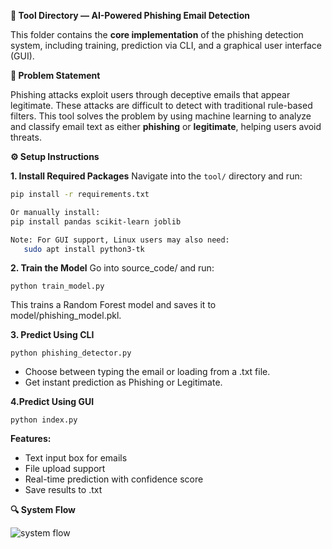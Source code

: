 **🧰 Tool Directory — AI-Powered Phishing Email Detection**

This folder contains the **core implementation** of the phishing detection system, including training, prediction via CLI, and a graphical user interface (GUI).

**🚨 Problem Statement**

Phishing attacks exploit users through deceptive emails that appear legitimate. These attacks are difficult to detect with traditional rule-based filters. This tool solves the problem by using machine learning to analyze and classify email text as either **phishing** or **legitimate**, helping users avoid threats.

**⚙️ Setup Instructions**

**1. Install Required Packages**
Navigate into the `tool/` directory and run:

```bash
pip install -r requirements.txt

Or manually install:
pip install pandas scikit-learn joblib

Note: For GUI support, Linux users may also need:
   sudo apt install python3-tk
```
**2. Train the Model**
Go into source_code/ and run:
```
python train_model.py
```
This trains a Random Forest model and saves it to model/phishing_model.pkl.

**3. Predict Using CLI**
```
python phishing_detector.py
```
- Choose between typing the email or loading from a .txt file.
- Get instant prediction as Phishing or Legitimate.

**4.Predict Using GUI**
```
python index.py
```

**Features:**
- Text input box for emails
- File upload support
- Real-time prediction with confidence score
- Save results to .txt

**🔍 System Flow**


  ![system flow](https://github.com/user-attachments/assets/70d11087-af2d-4a9b-85bd-920f127b7485)


  

